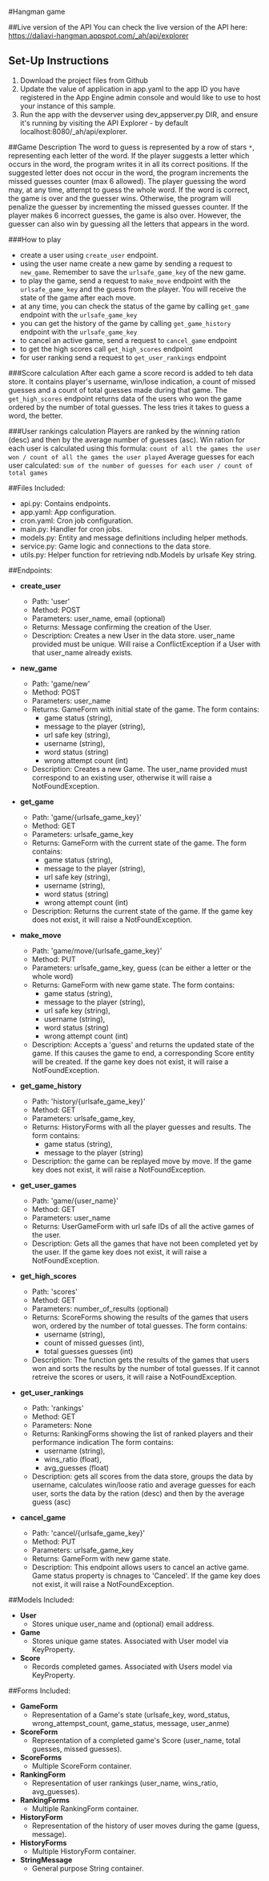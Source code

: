 #Hangman game

##Live version of the API
You can check the live version of the API here:
https://daliavi-hangman.appspot.com/_ah/api/explorer

## Set-Up Instructions
1. Download the project files from Github
2. Update the value of application in app.yaml to the app ID you have registered
 in the App Engine admin console and would like to use to host your instance of this sample.
3.  Run the app with the devserver using dev_appserver.py DIR, and ensure it's
 running by visiting the API Explorer - by default localhost:8080/_ah/api/explorer.
 
##Game Description
The word to guess is represented by a row of stars `*`, representing each letter of the word.
If the player suggests a letter which occurs in the word, the program writes it in all its correct positions. 
If the suggested letter does not occur in the word, the program increments the missed guesses counter (max 6 allowed).
The player guessing the word may, at any time, attempt to guess the whole word.
If the word is correct, the game is over and the guesser wins.
Otherwise, the program will penalize the guesser by incrementing the missed guesses counter.
If the player makes 6 incorrect guesses, the game is also over.
However, the guesser can also win by guessing all the letters that appears in the word.

###How to play
 - create a user using `create_user` endpoint.
 - using the user name create a new game by sending a request to `new_game`.
 Remember to save the `urlsafe_game_key` of the new game.
 - to play the game, send a request to `make_move` endpoint with the `urlsafe_game_key`
 and the guess from the player. You will receive the state of the game after each move.
 - at any time, you can check the status of the game by calling `get_game` endpoint
 with the `urlsafe_game_key`
 - you can get the history of the game by calling `get_game_history` endpoint with the `urlsafe_game_key`
 - to cancel an active game, send a request to `cancel_game` endpoint
 - to get the high scores call `get_high_scores` endpoint
 - for user ranking send a request to `get_user_rankings` endpoint
 
###Score calculation
After each game a score record is added to teh data store. It contains player's username, win/lose indication,
a count of missed guesses and a count of total guesses made during that game.
The `get_high_scores` endpoint returns data of the users who won the game ordered by the number
of total guesses. The less tries it takes to guess a word, the better.

###User rankings calculation
Players are ranked by the winning ration (desc) and then by the average number of guesses (asc).
Win ration for each user is calculated using this formula:
`count of all the games the user won / count of all the games the user played`
Average guesses for each user calculated:
`sum of the number of guesses for each user / count of total games`


##Files Included:
 - api.py: Contains endpoints.
 - app.yaml: App configuration.
 - cron.yaml: Cron job configuration.
 - main.py: Handler for cron jobs.
 - models.py: Entity and message definitions including helper methods.
 - service.py: Game logic and connections to the data store.
 - utils.py: Helper function for retrieving ndb.Models by urlsafe Key string.

##Endpoints:
- **create_user**
    - Path: 'user'
    - Method: POST
    - Parameters: user_name, email (optional)
    - Returns: Message confirming the creation of the User.
    - Description: Creates a new User in the data store. user_name provided must be unique. Will 
    raise a ConflictException if a User with that user_name already exists.

- **new_game**
    - Path: 'game/new'
    - Method: POST
    - Parameters: user_name
    - Returns: GameForm with initial state of the game.
    The form contains:
        - game status (string),
        - message to the player (string), 
        - url safe key (string), 
        - username (string), 
        - word status (string)
        - wrong attempt count (int)
    - Description: Creates a new Game. The user_name provided must correspond to an existing user, otherwise it will raise a NotFoundException.

- **get_game**
    - Path: 'game/{urlsafe_game_key}'
    - Method: GET
    - Parameters: urlsafe_game_key
    - Returns: GameForm with the current state of the game.
    The form contains:
        - game status (string),
        - message to the player (string), 
        - url safe key (string), 
        - username (string), 
        - word status (string)
        - wrong attempt count (int)
    - Description: Returns the current state of the game. If the game key does not exist, it will raise a NotFoundException.
    
- **make_move**
    - Path: 'game/move/{urlsafe_game_key}'
    - Method: PUT
    - Parameters: urlsafe_game_key, guess (can be either a letter or the whole word)
    - Returns: GameForm with new game state.
    The form contains:
        - game status (string),
        - message to the player (string), 
        - url safe key (string), 
        - username (string), 
        - word status (string)
        - wrong attempt count (int)
    - Description: Accepts a 'guess' and returns the updated state of the game.
    If this causes the game to end, a corresponding Score entity will be created.
    If the game key does not exist, it will raise a NotFoundException.

- **get_game_history**
    - Path: 'history/{urlsafe_game_key}'
    - Method: GET
    - Parameters: urlsafe_game_key, 
    - Returns: HistoryForms with all the player guesses and results.
    The form contains:
        - game status (string),
        - message to the player (string)
    - Description: the game can be replayed move by move. If the game key does not exist, it will raise a NotFoundException.
 
- **get_user_games**    
    - Path: 'game/{user_name}'
    - Method: GET
    - Parameters: user_name
    - Returns: UserGameForm with url safe IDs of all the active games of the user.
    - Description: Gets all the games that have not been completed yet by the user. If the game key does not exist, it will raise a NotFoundException.
    
- **get_high_scores**
    - Path: 'scores'
    - Method: GET
    - Parameters: number_of_results (optional)
    - Returns: ScoreForms showing the results of the games that users won, ordered by the number of total guesses.
    The form contains:
        - username (string),
        - count of missed guesses (int),
        - total guesses guesses (int)
    - Description: The function gets the results of the games that users won and sorts the results by the number of total guesses. If it cannot retreive the scores or users, it will raise a NotFoundException.

- **get_user_rankings**
    - Path: 'rankings'
    - Method: GET
    - Parameters: None
    - Returns: RankingForms showing the list of ranked players and their performance indication
    The form contains:
        - username (string),
        - wins_ratio (float),
        - avg_guesses (float)
    - Description: gets all scores from the data store, groups the data by username, calculates win/loose ratio and average guesses for each user, sorts the data by the ration (desc) and then by the average guess (asc)

- **cancel_game**
    - Path: 'cancel/{urlsafe_game_key}'
    - Method: PUT
    - Parameters: urlsafe_game_key
    - Returns: GameForm with new game state.
    - Description: This endpoint allows users to cancel an active game. Game status property is chnages to 'Canceled'. If the game key does not exist, it will raise a NotFoundException.
    
##Models Included:
 - **User**
    - Stores unique user_name and (optional) email address.
 - **Game**
    - Stores unique game states. Associated with User model via KeyProperty.
 - **Score**
    - Records completed games. Associated with Users model via KeyProperty.

##Forms Included:
 - **GameForm**
    - Representation of a Game's state
    (urlsafe_key, word_status, wrong_attempst_count, game_status, message, user_anme)
 - **ScoreForm**
    - Representation of a completed game's Score (user_name, total guesses, missed guesses).
 - **ScoreForms**
    - Multiple ScoreForm container.
 - **RankingForm**
    - Representation of user rankings (user_name, wins_ratio, avg_guesses).
 - **RankingForms**
    - Multiple RankingForm container.
 - **HistoryForm**
    - Representation of the history of user moves during the game (guess, message).
 - **HistoryForms**
    - Multiple HistoryForm container.
 - **StringMessage**
    - General purpose String container.
